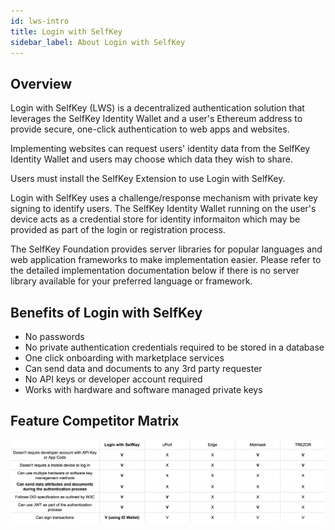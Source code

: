 ```yaml
---
id: lws-intro
title: Login with SelfKey
sidebar_label: About Login with SelfKey
---
```


## Overview
Login with SelfKey (LWS) is a decentralized authentication solution that leverages the SelfKey Identity Wallet and a user's Ethereum address to provide secure, one-click authentication to web apps and websites.

Implementing websites can request users' identity data from the SelfKey Identity Wallet and users may choose which data they wish to share.

Users must install the SelfKey Extension to use Login with SelfKey.

Login with SelfKey uses a challenge/response mechanism with private key signing to identify users. The SelfKey Identity Wallet running on the user's device acts as a credential store for identity informaiton which may be provided as part of the login or registration process.

The SelfKey Foundation provides server libraries for popular languages and web application frameworks to make implementation easier. Please refer to the detailed implementation documentation below if there is no server library available for your preferred language or framework.

## Benefits of Login with SelfKey
* No passwords
* No private authentication credentials required to be stored in a database
* One click onboarding with marketplace services
* Can send data and documents to any 3rd party requester
* No API keys or developer account required
* Works with hardware and software managed private keys

## Feature Competitor Matrix
<img src='/img/lws-matrix.png'>

